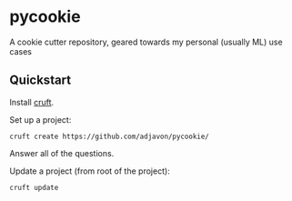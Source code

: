 # pycookie
A cookie cutter repository, geared towards my personal (usually ML) use cases

## Quickstart

Install [cruft](https://cruft.github.io/cruft/).

Set up a project:
```
cruft create https://github.com/adjavon/pycookie/
```
Answer all of the questions.


Update a project (from root of the project):
```
cruft update
```
